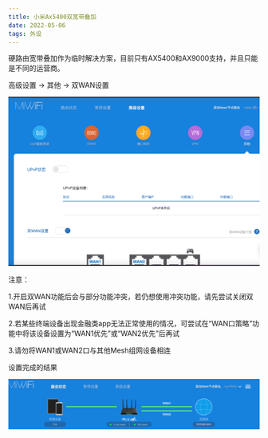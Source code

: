 ```yaml
---
title: 小米Ax5400双宽带叠加
date: 2022-05-06
tags: 外设
---
```




硬路由宽带叠加作为临时解决方案，目前只有AX5400和AX9000支持，并且只能是不同的运营商。


高级设置 -> 其他 -> 双WAN设置<!--more-->

![](asserts/Pasted%20image%2020220830230435.png)


注意：

1.开启双WAN功能后会与部分功能冲突，若仍想使用冲突功能，请先尝试关闭双WAN后再试

2.若某些终端设备出现金融类app无法正常使用的情况，可尝试在“WAN口策略”功能中将该设备设置为“WAN1优先”或“WAN2优先”后再试

3.请勿将WAN1或WAN2口与其他Mesh组网设备相连


设置完成的结果

![](asserts/Pasted%20image%2020220830230345.png)